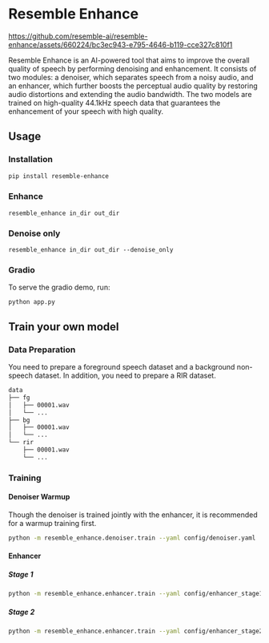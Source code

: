 # Resemble Enhance


https://github.com/resemble-ai/resemble-enhance/assets/660224/bc3ec943-e795-4646-b119-cce327c810f1


Resemble Enhance is an AI-powered tool that aims to improve the overall quality of speech by performing denoising and enhancement. It consists of two modules: a denoiser, which separates speech from a noisy audio, and an enhancer, which further boosts the perceptual audio quality by restoring audio distortions and extending the audio bandwidth. The two models are trained on high-quality 44.1kHz speech data that guarantees the enhancement of your speech with high quality.

## Usage

### Installation

```bash
pip install resemble-enhance
```

### Enhance

```
resemble_enhance in_dir out_dir
```

### Denoise only

```
resemble_enhance in_dir out_dir --denoise_only
```

### Gradio

To serve the gradio demo, run:

```
python app.py
```

## Train your own model

### Data Preparation

You need to prepare a foreground speech dataset and a background non-speech dataset. In addition, you need to prepare a RIR dataset.

```bash
data
├── fg
│   ├── 00001.wav
│   └── ...
├── bg
│   ├── 00001.wav
│   └── ...
└── rir
    ├── 00001.wav
    └── ...
```

### Training

#### Denoiser Warmup

Though the denoiser is trained jointly with the enhancer, it is recommended for a warmup training first.

```bash
python -m resemble_enhance.denoiser.train --yaml config/denoiser.yaml
```

#### Enhancer

##### Stage 1

```bash
python -m resemble_enhance.enhancer.train --yaml config/enhancer_stage1.yaml
```

##### Stage 2

```bash
python -m resemble_enhance.enhancer.train --yaml config/enhancer_stage2.yaml
```
